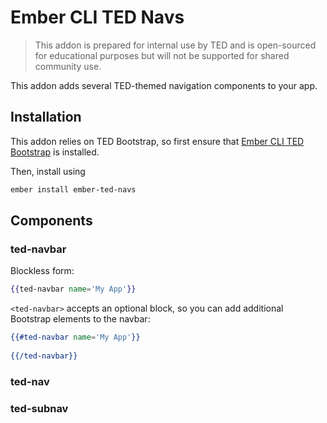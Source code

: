 # Ember CLI TED Navs

> This addon is prepared for internal use by TED and is open-sourced for educational purposes but will not be supported for shared community use.

This addon adds several TED-themed navigation components to your app.

## Installation

This addon relies on TED Bootstrap, so first ensure that [Ember CLI TED Bootstrap](https://github.com/tedconf/ember-cli-ted-bootstrap) is installed.

Then, install using

```sh
ember install ember-ted-navs
```

## Components

### ted-navbar

Blockless form:

```hbs
{{ted-navbar name='My App'}}
```

`<ted-navbar>` accepts an optional block, so you can add additional Bootstrap elements to the navbar:

```hbs
{{#ted-navbar name='My App'}}
  
{{/ted-navbar}}
```

### ted-nav

### ted-subnav
